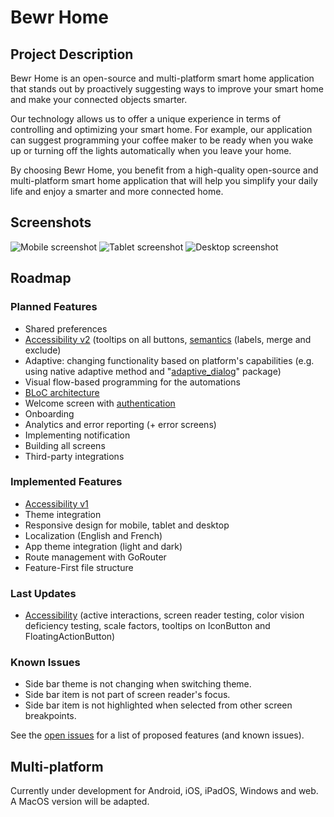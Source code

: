 # Bewr Home
## Project Description
Bewr Home is an open-source and multi-platform smart home application that stands out by proactively suggesting ways to improve your smart home and make your connected objects smarter.

Our technology allows us to offer a unique experience in terms of controlling and optimizing your smart home. For example, our application can suggest programming your coffee maker to be ready when you wake up or turning off the lights automatically when you leave your home.

By choosing Bewr Home, you benefit from a high-quality open-source and multi-platform smart home application that will help you simplify your daily life and enjoy a smarter and more connected home.

## Screenshots
![Mobile screenshot](/assets/screenshots/mobile.png)
![Tablet screenshot](/assets/screenshots/tablet.png)
![Desktop screenshot](/assets/screenshots/desktop.png)

## Roadmap
### Planned Features
* Shared preferences
* [Accessibility v2](https://docs.flutter.dev/development/accessibility-and-localization/accessibility) (tooltips on all buttons, [semantics](https://medium.com/flutter-community/a-deep-dive-into-flutters-accessibility-widgets-eb0ef9455bc) (labels, merge and exclude)
* Adaptive: changing functionality based on platform's capabilities (e.g. using native adaptive method and "[adaptive_dialog](https://pub.dev/packages/adaptive_dialog)" package)
* Visual flow-based programming for the automations
* [BLoC architecture](https://youtu.be/Ep6R7U9wa0U)
* Welcome screen with [authentication](https://bloclibrary.dev/#/flutterfirebaselogintutorial)
* Onboarding
* Analytics and error reporting (+ error screens)
* Implementing notification
* Building all screens
* Third-party integrations

### Implemented Features
* [Accessibility v1](https://docs.flutter.dev/development/accessibility-and-localization/accessibility)
* Theme integration
* Responsive design for mobile, tablet and desktop
* Localization (English and French)
* App theme integration (light and dark)
* Route management with GoRouter
* Feature-First file structure

### Last Updates
* [Accessibility](https://docs.flutter.dev/development/accessibility-and-localization/accessibility) (active interactions, screen reader testing, color vision deficiency testing, scale factors, tooltips on IconButton and FloatingActionButton)

### Known Issues
* Side bar theme is not changing when switching theme.
* Side bar item is not part of screen reader's focus.
* Side bar item is not highlighted when selected from other screen breakpoints.

See the [open issues](https://github.com/BewrApp/Bewr-Home/issues) for a list of proposed features (and known issues).

## Multi-platform
Currently under development for Android, iOS, iPadOS, Windows and web. A MacOS version will be adapted.

